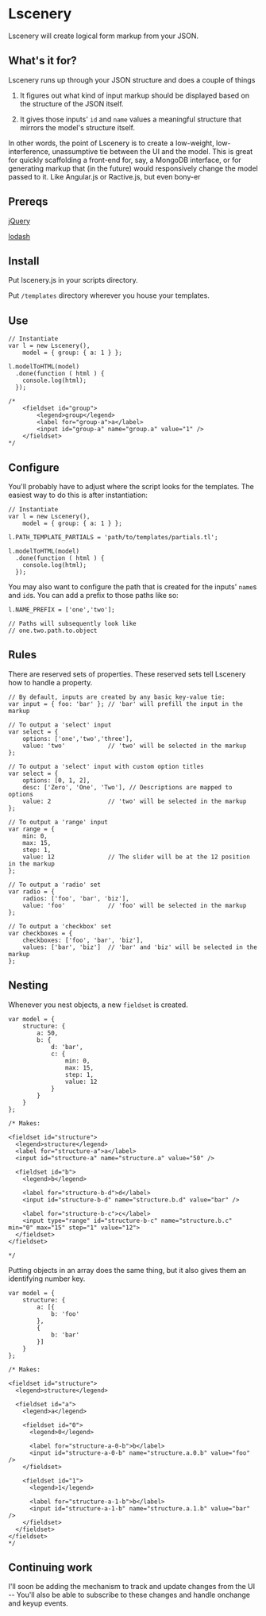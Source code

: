 # Lscenery

Lscenery will create logical form markup from your JSON.

## What's it for?

Lscenery runs up through your JSON structure and does a couple of things

1) It figures out what kind of input markup should be displayed based on
   the structure of the JSON itself.

2) It gives those inputs' `id` and `name` values a meaningful structure
   that mirrors the model's structure itself.

In other words, the point of Lscenery is to create a low-weight,
low-interference, unassumptive tie between the UI and the model. This is
great for quickly scaffolding a front-end for, say, a MongoDB interface, 
or for generating markup that (in the future) would responsively
change the model passed to it. Like Angular.js or Ractive.js, but even
bony-er

## Prereqs

[jQuery](http://www.jquery.com)

[lodash](http://www.lodash.com)

## Install

Put lscenery.js in your scripts directory.

Put `/templates` directory wherever you house your templates.

## Use

    // Instantiate
    var l = new Lscenery(),
        model = { group: { a: 1 } };

    l.modelToHTML(model)
      .done(function ( html ) {
        console.log(html);
      });

    /*  
        <fieldset id="group">  
            <legend>group</legend>    
            <label for="group-a">a</label>  
            <input id="group-a" name="group.a" value="1" />        
        </fieldset>
    */

## Configure

You'll probably have to adjust where the script looks for the templates. 
The easiest way to do this is after instantiation:

    // Instantiate
    var l = new Lscenery(),
        model = { group: { a: 1 } };

    l.PATH_TEMPLATE_PARTIALS = 'path/to/templates/partials.tl';

    l.modelToHTML(model)
      .done(function ( html ) {
        console.log(html);
      });

You may also want to configure the path that is created for the inputs' `name`s and `id`s.
You can add a prefix to those paths like so:

    l.NAME_PREFIX = ['one','two'];

    // Paths will subsequently look like
    // one.two.path.to.object

## Rules

There are reserved sets of properties. These reserved sets tell Lscenery
how to handle a property.

    // By default, inputs are created by any basic key-value tie:
    var input = { foo: 'bar' }; // 'bar' will prefill the input in the markup

    // To output a 'select' input
    var select = { 
        options: ['one','two','three'], 
        value: 'two'            // 'two' will be selected in the markup
    };

    // To output a 'select' input with custom option titles
    var select = { 
        options: [0, 1, 2],
        desc: ['Zero', 'One', 'Two'], // Descriptions are mapped to options
        value: 2                // 'two' will be selected in the markup
    };    

    // To output a 'range' input
    var range = { 
        min: 0, 
        max: 15, 
        step: 1, 
        value: 12               // The slider will be at the 12 position in the markup
    };

    // To output a 'radio' set
    var radio = {
        radios: ['foo', 'bar', 'biz'],
        value: 'foo'            // 'foo' will be selected in the markup
    };

    // To output a 'checkbox' set
    var checkboxes = {
        checkboxes: ['foo', 'bar', 'biz'],
        values: ['bar', 'biz']  // 'bar' and 'biz' will be selected in the markup
    };

## Nesting

Whenever you nest objects, a new `fieldset` is created.

    var model = {
        structure: {
            a: 50,
            b: {
                d: 'bar',
                c: {
                    min: 0,
                    max: 15,
                    step: 1,
                    value: 12
                }
            }
        }
    };

    /* Makes:

    <fieldset id="structure">
      <legend>structure</legend>    
      <label for="structure-a">a</label>  
      <input id="structure-a" name="structure.a" value="50" />        

      <fieldset id="b">  
        <legend>b</legend>    
        
        <label for="structure-b-d">d</label>  
        <input id="structure-b-d" name="structure.b.d" value="bar" />        
        
        <label for="structure-b-c">c</label>
        <input type="range" id="structure-b-c" name="structure.b.c" min="0" max="15" step="1" value="12">        
      </fieldset>        
    </fieldset> 

    */

Putting objects in an array does the same thing, but it also gives them an identifying number key.

    var model = {
        structure: {
            a: [{
                b: 'foo'
            },
            {
                b: 'bar'
            }]
        }
    };

    /* Makes:

    <fieldset id="structure">
      <legend>structure</legend>

      <fieldset id="a">  
        <legend>a</legend>    

        <fieldset id="0">  
          <legend>0</legend>    

          <label for="structure-a-0-b">b</label>  
          <input id="structure-a-0-b" name="structure.a.0.b" value="foo" />        
        </fieldset>        

        <fieldset id="1">  
          <legend>1</legend>    

          <label for="structure-a-1-b">b</label>  
          <input id="structure-a-1-b" name="structure.a.1.b" value="bar" />        
        </fieldset>        
      </fieldset>        
    </fieldset>
    */

## Continuing work

I'll soon be adding the mechanism to track and update changes from the UI -- You'll also be able to 
subscribe to these changes and handle onchange and keyup events.